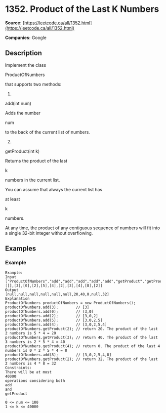# 1352. Product of the Last K Numbers

**Source:** [https://leetcode.ca/all/1352.html](https://leetcode.ca/all/1352.html)

**Companies:** Google

## Description

Implement the class

ProductOfNumbers

that supports two methods:

1.

add(int num)

Adds the number

num

to the back of the current list of numbers.

2.

getProduct(int k)

Returns the product of the last

k

numbers in the current list.

You can assume that always the current list has

at least

k

numbers.

At any time, the product of any contiguous sequence of numbers will fit into a single
                32-bit integer without overflowing.

## Examples

### Example

```
Example:
Input
["ProductOfNumbers","add","add","add","add","add","getProduct","getProduct","getProduct","add","getProduct"]
[[],[3],[0],[2],[5],[4],[2],[3],[4],[8],[2]]
Output
[null,null,null,null,null,null,20,40,0,null,32]
Explanation
ProductOfNumbers productOfNumbers = new ProductOfNumbers();
productOfNumbers.add(3);        // [3]
productOfNumbers.add(0);        // [3,0]
productOfNumbers.add(2);        // [3,0,2]
productOfNumbers.add(5);        // [3,0,2,5]
productOfNumbers.add(4);        // [3,0,2,5,4]
productOfNumbers.getProduct(2); // return 20. The product of the last 2 numbers is 5 * 4 = 20
productOfNumbers.getProduct(3); // return 40. The product of the last 3 numbers is 2 * 5 * 4 = 40
productOfNumbers.getProduct(4); // return 0. The product of the last 4 numbers is 0 * 2 * 5 * 4 = 0
productOfNumbers.add(8);        // [3,0,2,5,4,8]
productOfNumbers.getProduct(2); // return 32. The product of the last 2 numbers is 4 * 8 = 32
Constraints:
There will be at most
40000
operations considering both
add
and
getProduct
.
0 <= num <= 100
1 <= k <= 40000
```

